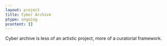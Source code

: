 ```yaml
---
layout: project
title: Cyber Archive
ptype: ongoing
pcontent: []
---
```

Cyber archive is less of an artistic project, more of a curatorial framework.
